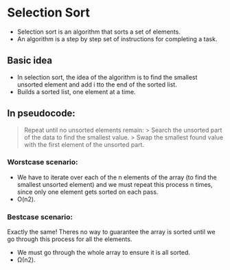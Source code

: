 # Selection Sort
- Selection sort is an algorithm that sorts a set of elements.
- An algorithm is a step by step set of instructions for completing a task. 

## Basic idea
- In selection sort, the idea of the algorithm is to find the smallest unsorted element and add i tto the end of the sorted list.
- Builds a sorted list, one element at a time.

## In pseudocode:
> Repeat until no unsorted elements remain:
    > Search the unsorted part of the data to find the smallest value.
    > Swap the smallest found value with the first element of the unsorted part.

### Worstcase scenario:
- We have to iterate over each of the n elements of the array (to find the smallest unsorted element) and we must repeat this process n times, since only one element gets sorted on each pass.
- O(n2).

### Bestcase scenario:
Exactly the same! Theres no way to guarantee the array is sorted until we go through this process for all the elements.
- We must go through the whole array to ensure it is all sorted.
- Ω(n2).
